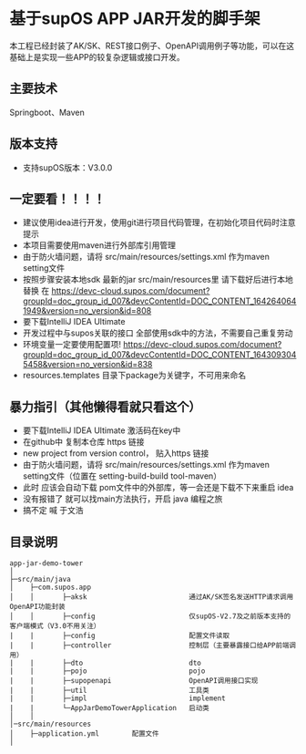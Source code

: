# 基于supOS APP JAR开发的脚手架
本工程已经封装了AK/SK、REST接口例子、OpenAPI调用例子等功能，可以在这基础上是实现一些APP的较复杂逻辑或接口开发。

## 主要技术
Springboot、Maven

## 版本支持
* 支持supOS版本：V3.0.0

## 一定要看！！！！
* 建议使用idea进行开发，使用git进行项目代码管理，在初始化项目代码时注意提示
* 本项目需要使用maven进行外部库引用管理
* 由于防火墙问题，请将 src/main/resources/settings.xml 作为maven setting文件
* 按照步骤安装本地sdk 最新的jar src/main/resources里 请下载好后进行本地替换  在 https://devc-cloud.supos.com/document?groupId=doc_group_id_007&devcContentId=DOC_CONTENT_1642640641949&version=no_version&id=808
* 要下载IntelliJ IDEA Ultimate
* 开发过程中与supos关联的接口 全部使用sdk中的方法，不需要自己重复劳动
* 环境变量一定要使用配置项! https://devc-cloud.supos.com/document?groupId=doc_group_id_007&devcContentId=DOC_CONTENT_1643093045458&version=no_version&id=838
* resources.templates 目录下package为关键字，不可用来命名

## 暴力指引（其他懒得看就只看这个）
* 要下载IntelliJ IDEA Ultimate 激活码在key中
* 在github中 复制本仓库 https 链接
* new project from version control， 贴入https 链接
* 由于防火墙问题，请将 src/main/resources/settings.xml 作为maven setting文件（位置在 setting-build-build tool-maven）
* 此时 应该会自动下载 pom文件中的外部库，等一会还是下载不下来重启 idea
* 没有报错了 就可以找main方法执行，开启 java 编程之旅
* 搞不定 喊 于文浩

## 目录说明
```
app-jar-demo-tower
│ 
├─src/main/java
│    ├─com.supos.app    
│    │       ├─aksk                         通过AK/SK签名发送HTTP请求调用OpenAPI功能封装
│    │       ├─config                       仅supOS-V2.7及之前版本支持的客户端模式（V3.0不用关注）
|    |       ├─config                       配置文件读取 
|    |       ├─controller                   控制层（主要暴露接口给APP前端调用）
|    |       ├─dto                          dto
|    |       ├─pojo                         pojo
|    |       ├─supopenapi                   OpenAPI调用接口实现
|    |       ├─util                         工具类
|    |       ├─impl                         implement
|    |       └─AppJarDemoTowerApplication   启动类
│    │ 
│─src/main/resources 
│    ├─application.yml        配置文件
│ 
```

